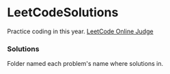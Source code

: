 # LeetCodeSolutions
Practice coding in this year.
[LeetCode Online Judge](https://leetcode.com/)
### Solutions
Folder named each problem's name where solutions in.
